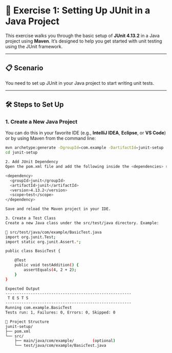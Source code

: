 # 🧪 Exercise 1: Setting Up JUnit in a Java Project

This exercise walks you through the basic setup of **JUnit 4.13.2** in a Java project using **Maven**. It’s designed to help you get started with unit testing using the JUnit framework.

---

## 📋 Scenario

You need to set up JUnit in your Java project to start writing unit tests.

---

## 🛠 Steps to Set Up

### 1. Create a New Java Project

You can do this in your favorite IDE (e.g., **IntelliJ IDEA**, **Eclipse**, or **VS Code**) or by using Maven from the command line:

```bash
mvn archetype:generate -DgroupId=com.example -DartifactId=junit-setup -DarchetypeArtifactId=maven-archetype-quickstart -DinteractiveMode=false
cd junit-setup

2. Add JUnit Dependency
Open the pom.xml file and add the following inside the <dependencies> section:

<dependency>
  <groupId>junit</groupId>
  <artifactId>junit</artifactId>
  <version>4.13.2</version>
  <scope>test</scope>
</dependency>

Save and reload the Maven project in your IDE.

3. Create a Test Class
Create a new Java class under the src/test/java directory. Example:

📄 src/test/java/com/example/BasicTest.java
import org.junit.Test;
import static org.junit.Assert.*;

public class BasicTest {

    @Test
    public void testAddition() {
        assertEquals(4, 2 + 2);
    }
}

Expected Output
-------------------------------------------------------
 T E S T S
-------------------------------------------------------
Running com.example.BasicTest
Tests run: 1, Failures: 0, Errors: 0, Skipped: 0

📂 Project Structure
junit-setup/
├── pom.xml
└── src/
    ├── main/java/com/example/        (optional)
    └── test/java/com/example/BasicTest.java

